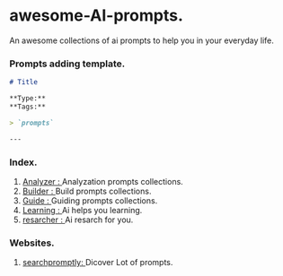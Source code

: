 # awesome-AI-prompts.
An awesome collections of ai prompts to help you in your everyday life.

### Prompts adding template. 
```markdown
# Title

**Type:**   
**Tags:** 

> `prompts`

---
```

### Index.
1. [Analyzer : ](./prompts/analyzer/) Analyzation prompts collections. 
2. [Builder : ](./prompts/builder/) Build prompts collections. 
3. [Guide : ](./prompts/guide/) Guiding prompts collections.
4. [Learning : ](./prompts/learning/) Ai helps you learning.
5. [resarcher : ](./prompts/resarcher/) Ai resarch for you.

### Websites.

1. [searchpromptly: ](https://searchpromptly.com/) Dicover Lot of prompts.
